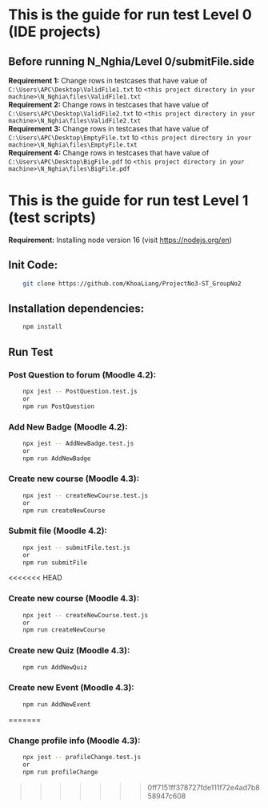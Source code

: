 # This is the guide for run test Level 0 (IDE projects)

## Before running N_Nghia/Level 0/submitFile.side

**Requirement 1:** Change rows in testcases that have value of `C:\Users\APC\Desktop\ValidFile1.txt` to `<this project directory in your machine>\N_Nghia\files\ValidFile1.txt`<br/>
**Requirement 2:** Change rows in testcases that have value of `C:\Users\APC\Desktop\ValidFile2.txt` to `<this project directory in your machine>\N_Nghia\files\ValidFile2.txt`<br/>
**Requirement 3:** Change rows in testcases that have value of `C:\Users\APC\Desktop\EmptyFile.txt` to `<this project directory in your machine>\N_Nghia\files\EmptyFile.txt`<br/>
**Requirement 4:** Change rows in testcases that have value of `C:\Users\APC\Desktop\BigFile.pdf` to `<this project directory in your machine>\N_Nghia\files\BigFile.pdf`

# This is the guide for run test Level 1 (test scripts)

**Requirement:** Installing node version 16 (visit https://nodejs.org/en)

## Init Code:

```bash
    git clone https://github.com/KhoaLiang/ProjectNo3-ST_GroupNo2
```

## Installation dependencies:

```bash
    npm install
```

## Run Test

### Post Question to forum (Moodle 4.2):

```bash
    npx jest -- PostQuestion.test.js
    or
    npm run PostQuestion
```

### Add New Badge (Moodle 4.2):

```bash
    npx jest -- AddNewBadge.test.js
    or
    npm run AddNewBadge
```

### Create new course (Moodle 4.3):

```bash
    npx jest -- createNewCourse.test.js
    or
    npm run createNewCourse
```

### Submit file (Moodle 4.2):

```bash
    npx jest -- submitFile.test.js
    or
    npm run submitFile
```

<<<<<<< HEAD
### Create new course (Moodle 4.3):

```bash
    npx jest -- createNewCourse.test.js
    or
    npm run createNewCourse
```


### Create new Quiz (Moodle 4.3):

```bash
    npm run AddNewQuiz
```

### Create new Event (Moodle 4.3):

```bash
    npm run AddNewEvent
```

=======
### Change profile info (Moodle 4.3):

```bash
    npx jest -- profileChange.test.js
    or
    npm run profileChange
```
>>>>>>> 0ff7151ff378727fde111f72e4ad7b858947c608

